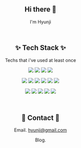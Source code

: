 

<!--
**LeeHyunji/LeeHyunji** is a ✨ _special_ ✨ repository because its `README.md` (this file) appears on your GitHub profile.

Here are some ideas to get you started:

- 🔭 I’m currently working on ...
- 🌱 I’m currently learning ...
- 👯 I’m looking to collaborate on ...
- 🤔 I’m looking for help with ...
- 💬 Ask me about ...
- 📫 How to reach me: ...
- 😄 Pronouns: ...
- ⚡ Fun fact: ...
-->  
<center>
  
## Hi there 👋
I'm Hyunji

<br>

## ✨ Tech Stack ✨ 
Techs that i've used at least once

<img src="https://img.shields.io/badge/Python-3776AB?style=for-the-badge&logo=Python&logoColor=white"> <img src="https://img.shields.io/badge/JavaScript-F7DF1E?style=for-the-badge&logo=JavaScript&logoColor=white"> <img src="https://img.shields.io/badge/PHP-777BB4?style=for-the-badge&logo=PHP&logoColor=white"> <img src="https://img.shields.io/badge/Ruby-CC342D?style=for-the-badge&logo=Ruby&logoColor=white">

<img src="https://img.shields.io/badge/Django-092E20?style=for-the-badge&logo=Django&logoColor=white"> <img src="https://img.shields.io/badge/Django REST framework-A30000?style=for-the-badge&logo=Django&logoColor=white"> <img src="https://img.shields.io/badge/Ruby on Rails-CC0000?style=for-the-badge&logo=Ruby on Rails&logoColor=white">
<img src="https://img.shields.io/badge/MySQL-4479A1?style=for-the-badge&logo=MySQL&logoColor=white"> <img src="https://img.shields.io/badge/PostgreSQL-4169E1?style=for-the-badge&logo=PostgreSQL&logoColor=white"> <img src="https://img.shields.io/badge/MongoDB-47A248?style=for-the-badge&logo=MongoDB&logoColor=white">

 <img src="https://img.shields.io/badge/Amazon-232F3E?style=for-the-badge&logo=Amazon AWS&logoColor=white"> <img src="https://img.shields.io/badge/Docker-2496ED?style=for-the-badge&logo=Docker&logoColor=white"> <img src="https://img.shields.io/badge/Jenkins-D24939?style=for-the-badge&logo=Jenkins&logoColor=white"> <img src="https://img.shields.io/badge/Ubuntu-E95420?style=for-the-badge&logo=Ubuntu&logoColor=white"> <img src="https://img.shields.io/badge/macOS-000000?style=for-the-badge&logo=macOS&logoColor=white">

<br>  
  
## :speech_balloon: Contact :speech_balloon:

Email. <a href="mailto:hyunji@gmail.com">hyunji@gmail.com</a>

Blog.

</center>

